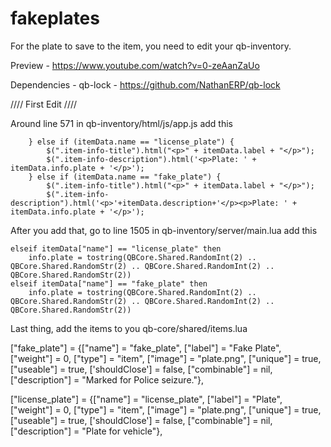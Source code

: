 # fakeplates

For the plate to save to the item, you need to edit your qb-inventory.

Preview - https://www.youtube.com/watch?v=0-zeAanZaUo

Dependencies - qb-lock - https://github.com/NathanERP/qb-lock

//// First Edit ////

Around line 571 in qb-inventory/html/js/app.js add this

        } else if (itemData.name == "license_plate") {
            $(".item-info-title").html("<p>" + itemData.label + "</p>");
            $(".item-info-description").html('<p>Plate: ' + itemData.info.plate + '</p>');
        } else if (itemData.name == "fake_plate") {
            $(".item-info-title").html("<p>" + itemData.label + "</p>");
            $(".item-info-description").html('<p>'+itemData.description+'</p><p>Plate: ' + itemData.info.plate + '</p>');


After you add that, go to line 1505 in qb-inventory/server/main.lua add this


	elseif itemData["name"] == "license_plate" then
		info.plate = tostring(QBCore.Shared.RandomInt(2) .. QBCore.Shared.RandomStr(2) .. QBCore.Shared.RandomInt(2) .. QBCore.Shared.RandomStr(2))
	elseif itemData["name"] == "fake_plate" then
		info.plate = tostring(QBCore.Shared.RandomInt(2) .. QBCore.Shared.RandomStr(2) .. QBCore.Shared.RandomInt(2) .. QBCore.Shared.RandomStr(2))


Last thing, add the items to you qb-core/shared/items.lua


["fake_plate"] 				     = {["name"] = "fake_plate", 				["label"] = "Fake Plate", 				["weight"] = 0, 		["type"] = "item", 		["image"] = "plate.png", 				    ["unique"] = true, 		["useable"] = true, 	['shouldClose'] = false,    	["combinable"] = nil,   ["description"] = "Marked for Police seizure."},


["license_plate"] 				 = {["name"] = "license_plate", 			["label"] = "Plate", 					["weight"] = 0, 		["type"] = "item", 		["image"] = "plate.png", 				    ["unique"] = true, 		["useable"] = true, 	['shouldClose'] = false,    	["combinable"] = nil,   ["description"] = "Plate for vehicle"},

